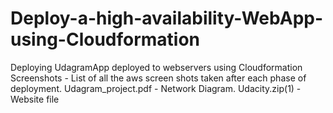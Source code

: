 # Deploy-a-high-availability-WebApp-using-Cloudformation
Deploying UdagramApp deployed to webservers using Cloudformation
Screenshots - List of all the aws screen shots taken after each phase of deployment.
Udagram_project.pdf - Network Diagram.
Udacity.zip(1) - Website file

